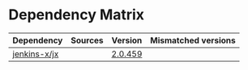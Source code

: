 # Dependency Matrix

Dependency | Sources | Version | Mismatched versions
---------- | ------- | ------- | -------------------
[jenkins-x/jx](https://github.com/jenkins-x/jx) |  | [2.0.459](https://github.com/jenkins-x/jx/releases/tag/v2.0.459) | 
